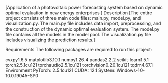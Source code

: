 [Application of a photovoltaic power forecasting system based on dynamic optimal evaluation in new energy enterprises ]
Description
[The entire project consists of three main code files: main.py, model.py, and visualization.py. The main.py file includes data import, preprocessing, and the construction of the dynamic optimal evaluation system. The model.py file contains all the models in the model pool. The visualization.py file includes visualizing the prediction results.]

Requirements
The following packages are required to run this project:

cvxpy1.6.5
matplotlib3.10.1
numpy1.26.4
pandas2.2.2
scikit-learn1.5.1
torch2.5.1cu121
torchaudio2.5.1cu121
torchvision0.20.1cu121
tqdm4.67.1
Environment
PyTorch: 2.5.1cu121
CUDA: 12.1
System: Windows-10-10.0.19045-SP0
